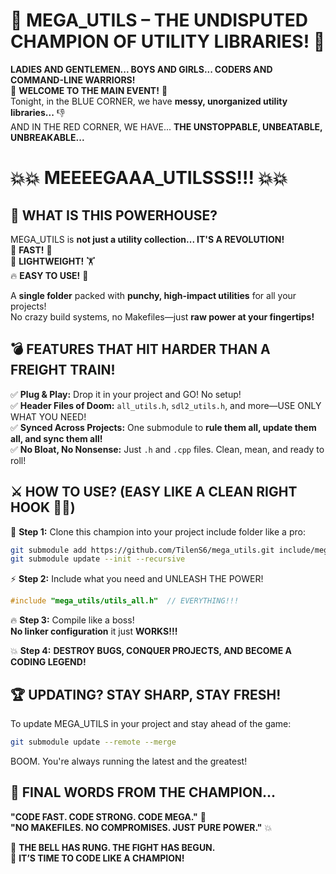 # 🥊 **MEGA_UTILS – THE UNDISPUTED CHAMPION OF UTILITY LIBRARIES!** 🥊  

**LADIES AND GENTLEMEN... BOYS AND GIRLS... CODERS AND COMMAND-LINE WARRIORS!**  
🚀 **WELCOME TO THE MAIN EVENT!** 🚀  
Tonight, in the BLUE CORNER, we have **messy, unorganized utility libraries...** 👎  
AND IN THE RED CORNER, WE HAVE... **THE UNSTOPPABLE, UNBEATABLE, UNBREAKABLE...**  

# 💥💥 **MEEEEGAAA_UTILSSS!!!** 💥💥  

## 🎤 **WHAT IS THIS POWERHOUSE?**  
MEGA_UTILS is **not just a utility collection... IT'S A REVOLUTION!**  
🥋 **FAST!** 💨  
💪 **LIGHTWEIGHT!** 🏋️  
🔥 **EASY TO USE!** 🤩  

A **single folder** packed with **punchy, high-impact utilities** for all your projects!  
No crazy build systems, no Makefiles—just **raw power at your fingertips!**  

## 💣 **FEATURES THAT HIT HARDER THAN A FREIGHT TRAIN!**  
✅ **Plug & Play:** Drop it in your project and GO! No setup!  
✅ **Header Files of Doom:** `all_utils.h`, `sdl2_utils.h`, and more—USE ONLY WHAT YOU NEED!  
✅ **Synced Across Projects:** One submodule to **rule them all, update them all, and sync them all!**  
✅ **No Bloat, No Nonsense:** Just `.h` and `.cpp` files. Clean, mean, and ready to roll!  

## ⚔️ **HOW TO USE?** **(EASY LIKE A CLEAN RIGHT HOOK 🥊💥)**  

💾 **Step 1:** Clone this champion into your project include folder like a pro:  
```sh
git submodule add https://github.com/TilenS6/mega_utils.git include/mega_utils
git submodule update --init --recursive
```

⚡ **Step 2:** Include what you need and UNLEASH THE POWER!  
```cpp
#include "mega_utils/utils_all.h"  // EVERYTHING!!!
```

🔥 **Step 3:** Compile like a boss!  
**No linker configuration** it just **WORKS!!!**

💥 **Step 4:** **DESTROY BUGS, CONQUER PROJECTS, AND BECOME A CODING LEGEND!**  

## 🏆 **UPDATING? STAY SHARP, STAY FRESH!**  
To update MEGA_UTILS in your project and stay ahead of the game:  
```sh
git submodule update --remote --merge
```
BOOM. You're always running the latest and the greatest!  

## 🎤 **FINAL WORDS FROM THE CHAMPION...**  
**"CODE FAST. CODE STRONG. CODE MEGA."** 🥇  
**"NO MAKEFILES. NO COMPROMISES. JUST PURE POWER."** 💥  

🔔 **THE BELL HAS RUNG. THE FIGHT HAS BEGUN.**  
👊 **IT’S TIME TO CODE LIKE A CHAMPION!**  
